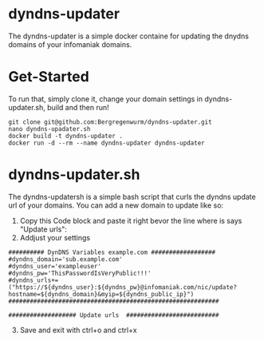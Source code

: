 # dyndns-updater
The dyndns-updater is a simple docker containe for updating the dnydns domains of your infomaniak domains.

# Get-Started
To run that, simply clone it, change your domain settings in dyndns-updater.sh, build and then run!

```
git clone git@github.com:Bergregenwurm/dyndns-updater.git
nano dyndns-upadater.sh
docker build -t dyndns-updater .
docker run -d --rm --name dyndns-updater dyndns-updater
```

# dyndns-updater.sh
The dyndns-updatersh is a simple bash script that curls the dyndns update url of your domains. You can add a new domain to update like so:

1. Copy this Code block and paste it right bevor the line where is says "Update urls":
2. Addjust your settings
```
########## DynDNS Variables example.com ##################
#dyndns_domain='sub.example.com'
#dyndns_user='exampleuser'
#dyndns_pw='ThisPasswordIsVeryPublic!!!'
#dyndns_urls+=("https://${dyndns_user}:${dyndns_pw}@infomaniak.com/nic/update?hostname=${dyndns_domain}&myip=${dyndns_public_ip}")
###########################################################

################### Update urls  ##########################
```
3. Save and exit with ctrl+o and ctrl+x

